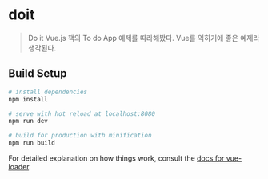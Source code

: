 # doit

> Do it Vue.js 책의 To do App 예제를 따라해봤다. Vue를 익히기에 좋은 예제라 생각된다.

## Build Setup

``` bash
# install dependencies
npm install

# serve with hot reload at localhost:8080
npm run dev

# build for production with minification
npm run build
```

For detailed explanation on how things work, consult the [docs for vue-loader](http://vuejs.github.io/vue-loader).
